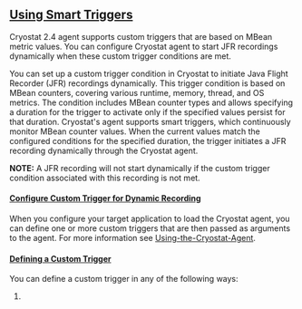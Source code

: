 ## [Using Smart Triggers](#using-smart-triggers)
Cryostat 2.4 agent supports custom triggers that are based on MBean metric values. You can configure Cryostat agent to start JFR recordings dynamically when these custom trigger conditions are met.

You can set up a custom trigger condition in Cryostat to initiate Java Flight Recorder (JFR) recordings dynamically. This trigger condition is based on MBean counters, covering various runtime, memory, thread, and OS metrics. The condition includes MBean counter types and allows specifying a duration for the trigger to activate only if the specified values persist for that duration. Cryostat's agent supports smart triggers, which continuously monitor MBean counter values. When the current values match the configured conditions for the specified duration, the trigger initiates a JFR recording dynamically through the Cryostat agent.

**NOTE:** A JFR recording will not start dynamically if the custom trigger condition associated with this recording is not met.

#### [Configure Custom Trigger for Dynamic Recording](#configure-custom-trigger-for-dynamic-recording)
When you configure your target application to load the Cryostat agent, you can define one or more custom triggers that are then passed as arguments to the agent.
For more information see [Using-the-Cryostat-Agent](#using-the-cryostat-agent).

#### [Defining a Custom Trigger](#defining-a-custom-trigger)
You can define a custom trigger in any of the following ways:

<ol>
  <li>
    
  </li>
  </ol>
